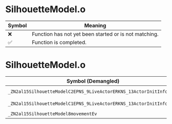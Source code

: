 # SilhouetteModel.o
| Symbol | Meaning 
| ------------- | ------------- 
| :x: | Function has not yet been started or is not matching. 
| :white_check_mark: | Function is completed. 


# SilhouetteModel.o
| Symbol (Demangled) | Symbol (Mangled) | Decompiled? |
| ------------- |  ------------- | ------------- |
| `_ZN2al15SilhouetteModelC2EPNS_9LiveActorERKNS_13ActorInitInfoEPKc` | `al::SilhouetteModel::SilhouetteModel(al::LiveActor *,al::ActorInitInfo const&,char const*)` | :white_check_mark: |
| `_ZN2al15SilhouetteModelC1EPNS_9LiveActorERKNS_13ActorInitInfoEPKc` | `al::SilhouetteModel::SilhouetteModel(al::LiveActor *,al::ActorInitInfo const&,char const*)` | :white_check_mark: |
| `_ZN2al15SilhouetteModel8movementEv` | `al::SilhouetteModel::movement(void)` | :white_check_mark: |
